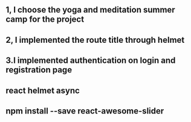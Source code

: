 ## 1, I choose the yoga and meditation summer camp for the project

## 2, I implemented the route title through helmet

## 3.I implemented authentication on login and registration page

## react helmet async

## npm install --save react-awesome-slider
